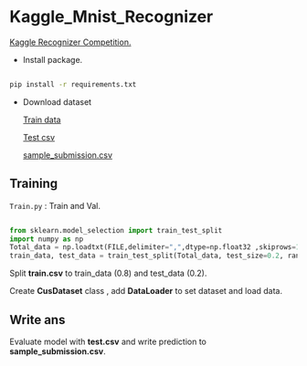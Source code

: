 # Kaggle_Mnist_Recognizer

[Kaggle Recognizer Competition.](https://www.kaggle.com/competitions/digit-recognizer)

+ Install package.

```bash

pip install -r requirements.txt
```

+ Download dataset

    [Train data](https://www.kaggle.com/competitions/digit-recognizer/data?select=train.csv)

    [Test csv](https://www.kaggle.com/competitions/digit-recognizer/data?select=test.csv)

    [sample_submission.csv](https://www.kaggle.com/competitions/digit-recognizer/data?select=sample_submission.csv)

## Training

`Train.py` : Train and Val.

```python

from sklearn.model_selection import train_test_split
import numpy as np
Total_data = np.loadtxt(FILE,delimiter=",",dtype=np.float32 ,skiprows=1)
train_data, test_data = train_test_split(Total_data, test_size=0.2, random_state=42)

```

Split **train.csv** to train_data (0.8) and test_data (0.2).

Create **CusDataset** class , add **DataLoader** to set dataset and load data.

## Write ans

Evaluate model with **test.csv** and write prediction to **sample_submission.csv**.
